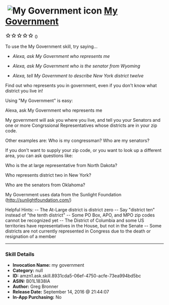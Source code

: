 # &nbsp;<img src="skill_icon" alt="My Government icon" width="36"> [My Government](http://alexa.amazon.com/#skills/amzn1.ask.skill.8931cda5-06ef-4750-acfe-73ea994bd5bc)
![0 stars](../../images/ic_star_border_black_18dp_1x.png)![0 stars](../../images/ic_star_border_black_18dp_1x.png)![0 stars](../../images/ic_star_border_black_18dp_1x.png)![0 stars](../../images/ic_star_border_black_18dp_1x.png)![0 stars](../../images/ic_star_border_black_18dp_1x.png) 0

To use the My Government skill, try saying...

* *Alexa, ask My Government who represents me*

* *Alexa, ask My Government who is the senator from Wyoming*

* *Alexa, tell  My Government  to describe New York district twelve*

Find out who represents you in government, even if you don't know what district you live in!


Using "My Government" is easy:

Alexa, ask My Government who represents me

My government will ask you where you live, and tell you your Senators and one or more Congrssional Representatives whose districts are in your zip code.


Other examples are:
Who is my congressman?
Who are my senators?



If you don't want to supply your zip code, or you want to look up a different area, you can ask questions like:


Who is the at large representative from North Dakota?

Who represents  district two in New York?

Who are the senators from Oklahoma?



My Government uses data from the Sunlight Foundation (http://sunlightfoundation.com/)


Helpful Hints:
-- The At-Large district is district zero
-- Say "district ten" instead of "the tenth district"
-- Some PO Box, APO, and MPO zip codes cannot be recognized yet
-- The District of Columbia and some US territories have representatives in the House, but not in the Senate
-- Some districts are not currently represented in Congress due to the death or resignation of a member

***

### Skill Details

* **Invocation Name:** my government
* **Category:** null
* **ID:** amzn1.ask.skill.8931cda5-06ef-4750-acfe-73ea994bd5bc
* **ASIN:** B01L1838IA
* **Author:** Greg Bronner
* **Release Date:** September 14, 2016 @ 21:44:07
* **In-App Purchasing:** No
